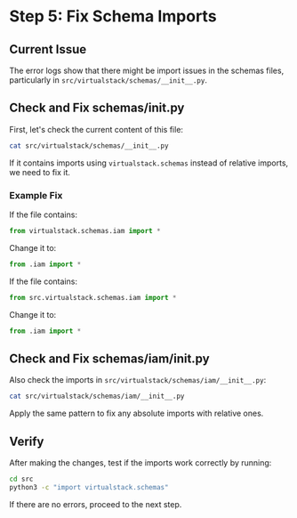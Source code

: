 # Step 5: Fix Schema Imports

## Current Issue

The error logs show that there might be import issues in the schemas files, particularly in `src/virtualstack/schemas/__init__.py`.

## Check and Fix schemas/__init__.py

First, let's check the current content of this file:

```bash
cat src/virtualstack/schemas/__init__.py
```

If it contains imports using `virtualstack.schemas` instead of relative imports, we need to fix it.

### Example Fix

If the file contains:

```python
from virtualstack.schemas.iam import *
```

Change it to:

```python
from .iam import *
```

If the file contains:

```python
from src.virtualstack.schemas.iam import *
```

Change it to:

```python
from .iam import *
```

## Check and Fix schemas/iam/__init__.py

Also check the imports in `src/virtualstack/schemas/iam/__init__.py`:

```bash
cat src/virtualstack/schemas/iam/__init__.py
```

Apply the same pattern to fix any absolute imports with relative ones.

## Verify

After making the changes, test if the imports work correctly by running:

```bash
cd src
python3 -c "import virtualstack.schemas"
```

If there are no errors, proceed to the next step. 